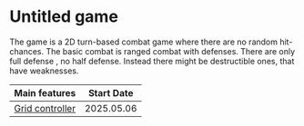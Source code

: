 # Untitled game

The game is a 2D turn-based combat game where there are no random hit-chances. The basic combat is ranged combat with defenses. There are only full defense , no half defense. Instead there might be destructible ones, that have weaknesses.

Main features | Start Date |
| - | - | 
[Grid controller](grid-controller/README.md)| 2025.05.06 
